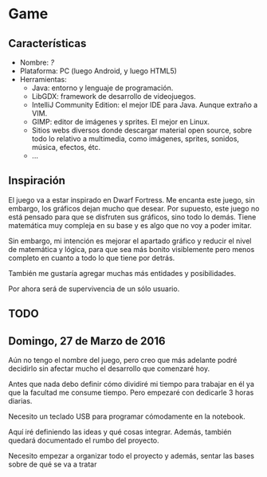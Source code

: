 # Game

## Características
- Nombre: *?*
- Plataforma: PC (luego Android, y luego HTML5)
- Herramientas:
    - Java: entorno y lenguaje de programación.
    - LibGDX: framework de desarrollo de videojuegos.
    - IntelliJ Community Edition: el mejor IDE para Java. Aunque extraño a VIM.
    - GIMP: editor de imágenes y sprites. El mejor en Linux.
    - Sitios webs diversos donde descargar material open source, sobre todo lo
      relativo a multimedia, como imágenes, sprites, sonidos, música, efectos,
      étc.
    - ...

## Inspiración
El juego va a estar inspirado en Dwarf Fortress. Me encanta este juego, sin
embargo, los gráficos dejan mucho que desear. Por supuesto, este juego no está
pensado para que se disfruten sus gráficos, sino todo lo demás. Tiene matemática
muy compleja en su base y es algo que no voy a poder imitar.

Sin embargo, mi intención es mejorar el apartado gráfico y reducir el nivel de
matemática y lógica, para que sea más bonito visiblemente pero menos completo en
cuanto a todo lo que tiene por detrás.

También me gustaría agregar muchas más entidades y posibilidades.

Por ahora será de supervivencia de un sólo usuario.

## TODO

## Domingo, 27 de Marzo de 2016
Aún no tengo el nombre del juego, pero creo que más adelante podré decidirlo sin
afectar mucho el desarrollo que comenzaré hoy.

Antes que nada debo definir cómo dividiré mi tiempo para trabajar en él ya que
la facultad me consume tiempo. Pero empezaré con dedicarle 3 horas diarias.

Necesito un teclado USB para programar cómodamente en la notebook.

Aquí iré definiendo las ideas y qué cosas integrar. Además, también quedará
documentado el rumbo del proyecto.

Necesito empezar a organizar todo el proyecto y además, sentar las bases sobre
de qué se va a tratar
